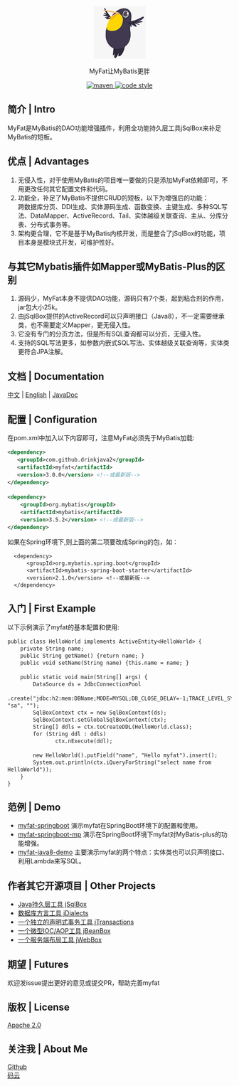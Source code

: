 ﻿<p align="center">
  <a href="https://github.com/drinkjava2/myfat">
   <img alt="myfat-logo" src="myfat-logo.png">
  </a>
</p>

<p align="center">
  MyFat让MyBatis更胖
</p>

<p align="center">
  <a href="http://search.maven.org/#search%7Cga%7C1%7Cg%3A%22com.github.drinkjava2%22%20AND%20a%3A%22myfat%22">
    <img alt="maven" src="https://img.shields.io/maven-central/v/com.github.drinkjava2/myfat.svg?style=flat-square">
  </a>

  <a href="https://www.apache.org/licenses/LICENSE-2.0">
    <img alt="code style" src="https://img.shields.io/badge/license-Apache%202-4EB1BA.svg?style=flat-square">
  </a>
</p>

## 简介 | Intro
MyFat是MyBatis的DAO功能增强插件，利用全功能持久层工具jSqlBox来补足MyBatis的短板。

## 优点 | Advantages

1. 无侵入性，对于使用MyBatis的项目唯一要做的只是添加MyFat依赖即可，不用更改任何其它配置文件和代码。  
2. 功能全，补足了MyBatis不提供CRUD的短板，以下为增强后的功能：  
   跨数据库分页、DDl生成、实体源码生成、函数变换、主键生成、多种SQL写法、DataMapper、ActiveRecord、Tail、实体越级关联查询、主从、分库分表、分布式事务等。  
3. 架构更合理，它不是基于MyBatis内核开发，而是整合了jSqlBox的功能，项目本身是模块式开发，可维护性好。  

## 与其它Mybatis插件如Mapper或MyBatis-Plus的区别 
1. 源码少，MyFat本身不提供DAO功能，源码只有7个类，起到粘合剂的作用，jar包大小25k。
2. 由jSqlBox提供的ActiveRecord可以只声明接口（Java8），不一定需要继承类，也不需要定义Mapper，更无侵入性。
3. 它没有专门的分页方法，但是所有SQL查询都可以分页，无侵入性。 
4. 支持的SQL写法更多，如参数内嵌式SQL写法、实体越级关联查询等，实体类更符合JPA注解。


## 文档 | Documentation

[中文](https://gitee.com/drinkjava2/myfat/wikis/pages)  |  [English](https://github.com/drinkjava2/myfat/wiki) | [JavaDoc](http://search.maven.org/#search%7Cga%7C1%7Ca%3A%22myfat%22)

## 配置 | Configuration
在pom.xml中加入以下内容即可，注意MyFat必须先于MyBatis加载: 
```xml
<dependency>
   <groupId>com.github.drinkjava2</groupId>
   <artifactId>myfat</artifactId>
   <version>3.0.0</version> <!--或最新版-->
</dependency> 

<dependency>
    <groupId>org.mybatis</groupId>
    <artifactId>mybatis</artifactId>
    <version>3.5.2</version> <!--或最新版--> 
</dependency> 

```

如果在Spring环境下,则上面的第二项要改成Spring的包，如：
```
  <dependency>
      <groupId>org.mybatis.spring.boot</groupId>
      <artifactId>mybatis-spring-boot-starter</artifactId>
	  <version>2.1.0</version> <!--或最新版--> 
  </dependency>
```
 
## 入门 | First Example
以下示例演示了myfat的基本配置和使用:
```
public class HelloWorld implements ActiveEntity<HelloWorld> {
    private String name;
    public String getName() {return name; }
    public void setName(String name) {this.name = name; }

    public static void main(String[] args) {
        DataSource ds = JdbcConnectionPool
                .create("jdbc:h2:mem:DBName;MODE=MYSQL;DB_CLOSE_DELAY=-1;TRACE_LEVEL_SYSTEM_OUT=0", "sa", "");
        SqlBoxContext ctx = new SqlBoxContext(ds);
        SqlBoxContext.setGlobalSqlBoxContext(ctx);
        String[] ddls = ctx.toCreateDDL(HelloWorld.class);
        for (String ddl : ddls)
               ctx.nExecute(ddl);

        new HelloWorld().putField("name", "Hello myfat").insert();
        System.out.println(ctx.iQueryForString("select name from HelloWorld"));
    }
}
```

## 范例 | Demo

* [myfat-springboot](../../tree/master/demo/myfat-springboot) 演示myfat在SpringBoot环境下的配置和使用。  
* [myfat-springboot-mp](../../tree/master/demo/myfat-springboot-mp) 演示在SpringBoot环境下myfat对MyBatis-plus的功能增强。
* [myfat-java8-demo](../../tree/master/demo/myfat-java8-demo) 主要演示myfat的两个特点：实体类也可以只声明接口、利用Lambda来写SQL。

 
## 作者其它开源项目 | Other Projects
- [Java持久层工具 jSqlBox](https://gitee.com/drinkjava2/jSqlBox)
- [数据库方言工具 jDialects](https://gitee.com/drinkjava2/jdialects)
- [一个独立的声明式事务工具 jTransactions](https://gitee.com/drinkjava2/jTransactions)
- [一个微型IOC/AOP工具 jBeanBox](https://gitee.com/drinkjava2/jBeanBox)
- [一个服务端布局工具 jWebBox](https://gitee.com/drinkjava2/jWebBox)

## 期望 | Futures

欢迎发issue提出更好的意见或提交PR，帮助完善myfat

## 版权 | License

[Apache 2.0](http://www.apache.org/licenses/LICENSE-2.0)

## 关注我 | About Me
[Github](https://github.com/drinkjava2)  
[码云](https://gitee.com/drinkjava2)  
